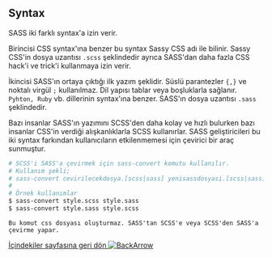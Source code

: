 ## Syntax

SASS iki farklı syntax'a izin verir. 

Birincisi CSS syntax'ına benzer bu syntax Sassy CSS adı ile bilinir.
Sassy CSS'in dosya uzantısı `.scss` şeklindedir ayrıca 
SASS'dan daha fazla CSS hack'i ve trick'i kullanmaya izin verir.

İkincisi SASS'ın ortaya çıktığı ilk yazım şeklidir. 
Süslü parantezler `{,}` ve noktalı virgül `;` kullanılmaz.
Dil yapısı tablar veya boşluklarla sağlanır. `Pyhton, Ruby` vb. dillerinin syntax'ına benzer.
SASS'ın dosya uzantısı `.sass` şeklindedir.

Bazı insanlar SASS'ın yazımını SCSS'den daha kolay ve hızlı bulurken bazı insanlar 
CSS'in verdiği alışkanlıklarla SCSS kullanırlar. 
SASS geliştiricileri bu iki syntax farkından kullanıcıların etkilenmemesi için çevirici bir araç sunmuştur.

```bash
# SCSS'i SASS'a çevirmek için sass-convert komutu kullanılır.
# Kullanım şekli;
# sass-convert cevirilecekdosya.[scss|sass] yenisassdosyasi.[scss|sass] 
#
# Örnek kullanımlar
$ sass-convert style.scss style.sass
$ sass-convert style.sass style.scss
```
	Bu komut css dosyası oluşturmaz. SASS'tan SCSS'e veya SCSS'den SASS'a çevirme yapar.	

[İçindekiler sayfasına geri dön ![BackArrow][backarrow]](https://github.com/sqlProvider/SASS-Lang)

[backarrow]: https://raw.githubusercontent.com/sqlProvider/SASS-Lang/master/Resources/backarrow.png]